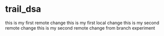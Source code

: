 # trail_dsa
this is my first remote change
this is my first local change
this is my second remote change
this is my second remote change from branch experiment


